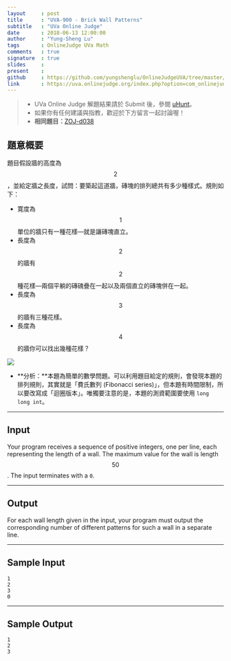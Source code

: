 ```yaml
---
layout     : post
title      : "UVA-900 - Brick Wall Patterns"
subtitle   : "UVa Online Judge"
date       : 2018-06-13 12:00:00
author     : "Yung-Sheng Lu"
tags       : OnlineJudge UVa Math
comments   : true
signature  : true
slides     : 
present    :
github     : https://github.com/yungshenglu/OnlineJudgeUVA/tree/master/UVA-900
link       : https://uva.onlinejudge.org/index.php?option=com_onlinejudge&Itemid=8&page=show_problem&problem=84
---
```


> * UVa Online Judge 解題結果請於 Submit 後，參閱 [uHunt](https://uhunt.onlinejudge.org/)。
> * 如果你有任何建議與指教，歡迎於下方留言一起討論喔！
> * **相同題目：**[ZOJ-d038](https://github.com/yungshenglu/OnlineJudgeZero/tree/master/ZOJ-d038)

## 題意概要

題目假設牆的高度為 $$2$$，並給定牆之長度，試問：要築起這道牆，磚塊的排列總共有多少種樣式。規則如下：

* 寛度為 $$1$$ 單位的牆只有一種花樣—就是讓磚塊直立。
* 長度為 $$2$$ 的牆有 $$2$$ 種花樣—兩個平躺的磚磈疊在一起以及兩個直立的磚塊併在一起。
* 長度為 $$3$$ 的牆有三種花樣。
* 長度為 $$4$$ 的牆你可以找出幾種花樣？

![](https://i.imgur.com/ck7n1hv.png)

* **分析：**本題為簡單的數學問題。可以利用題目給定的規則，會發現本題的排列規則，其實就是「費氏數列 (Fibonacci series)」，但本題有時間限制，所以要改寫成「迴圈版本」。唯獨要注意的是，本題的測資範圍要使用 `long long int`。

---
## Input

Your program receives a sequence of positive integers, one per line, each representing the length of a wall. The maximum value for the wall is length $$50$$. The input terminates with a `0`.

---
## Output

For each wall length given in the input, your program must output the corresponding number of different patterns for such a wall in a separate line.

---
## Sample Input

```
1
2
3
0
```

---
## Sample Output

```
1
2
3
```
